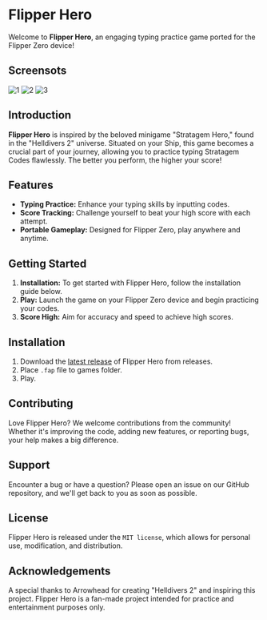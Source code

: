 

# Flipper Hero

Welcome to **Flipper Hero**, an engaging typing practice game ported for the Flipper Zero device!

## Screensots 
![1](https://github.com/mentoster/Flipper-hero/assets/50594730/102f0913-812d-4964-ac1b-a5a56d3e81e2)
![2](https://github.com/mentoster/Flipper-hero/assets/50594730/a79980a0-476e-4bfd-8fb9-0f3f478ced78)
![3](https://github.com/mentoster/Flipper-hero/assets/50594730/771ec2ed-ef6c-4e79-aa9a-e6e82dba694d)

## Introduction

**Flipper Hero** is inspired by the beloved minigame "Stratagem Hero," found in the "Helldivers 2" universe. Situated on your Ship, this game becomes a crucial part of your journey, allowing you to practice typing Stratagem Codes flawlessly. The better you perform, the higher your score!

## Features

- **Typing Practice:** Enhance your typing skills by inputting codes.
- **Score Tracking:** Challenge yourself to beat your high score with each attempt.
- **Portable Gameplay:** Designed for Flipper Zero, play anywhere and anytime.

## Getting Started

1. **Installation:** To get started with Flipper Hero, follow the installation guide below.
2. **Play:** Launch the game on your Flipper Zero device and begin practicing your codes.
3. **Score High:** Aim for accuracy and speed to achieve high scores.

## Installation

1. Download the [latest release](https://github.com/mentoster/Flipper-hero/releases) of Flipper Hero from releases.
2. Place ``.fap`` file to games folder.
3. Play.

## Contributing

Love Flipper Hero? We welcome contributions from the community! Whether it's improving the code, adding new features, or reporting bugs, your help makes a big difference.

## Support

Encounter a bug or have a question? Please open an issue on our GitHub repository, and we'll get back to you as soon as possible.

## License

Flipper Hero is released under the ``MIT license``, which allows for personal use, modification, and distribution.

## Acknowledgements

A special thanks to Arrowhead for creating "Helldivers 2" and inspiring this project. Flipper Hero is a fan-made project intended for practice and entertainment purposes only.
